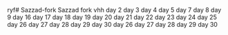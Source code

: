 ryf# Sazzad-fork
Sazzad fork
vhh
day 2
day 3
day 4
day 5
day 7
day 8
day 9
day 16
day 17
day 18
day 19
day 20
day 21
day 22
day 23
day 24
day 25
day 26
day 27
day 28
day 29
day 30
day 26
day 27
day 28
day 29
day 30
